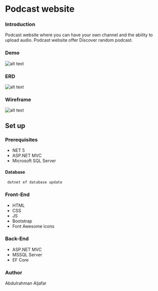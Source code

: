 # Podcast website

### Introduction 
Podcast website where you can have your own channel and the ability to upload audio. Podcast website offer Discover random podcast.

### Demo  
 ![alt text](https://res.cloudinary.com/duuconncq/image/upload/v1624135949/Home_Page_-_Podcast_Website_-_Google_Chrome_2021-06-19_23-06-23_1_rshiur.gif)

### ERD
![alt text](https://res.cloudinary.com/duuconncq/image/upload/v1624122275/Screenshot_2021-06-19_200419_jxv5tg.png)
### Wireframe  
![alt text](https://res.cloudinary.com/duuconncq/image/upload/v1624123724/Screenshot_2021-06-19_202817_fjk4le.png)

## Set up  

### Prerequisites
- NET 5 
- ASP.NET MVC
- Microsoft SQL Server 
  
 #### Database
 ``` dotnet ef database update```

### Front-End  
 - HTML
 - CSS
 - JS
 - Bootstrap 
 - Font Awesome icons

### Back-End 
 - ASP.NET MVC
 - MSSQL Server
 - EF Core
### Author
 Abdulrahman Aljafar

